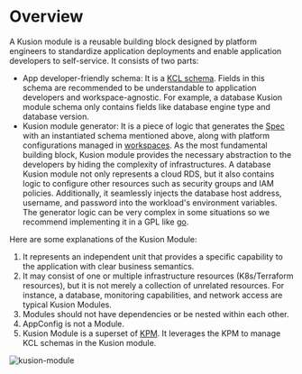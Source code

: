 # Overview

A Kusion module is a reusable building block designed by platform engineers to standardize application deployments and enable application developers to self-service. It consists of two parts:

- App developer-friendly schema: It is a [KCL schema](https://kcl-lang.io/docs/user_docs/guides/schema-definition/). Fields in this schema are recommended to be understandable to application developers and workspace-agnostic. For example, a database Kusion module schema only contains fields like database engine type and database version.
- Kusion module generator: It is a piece of logic that generates the [Spec](../6-spec.md) with an instantiated schema mentioned above, along with platform configurations managed in [workspaces](../4-workspace/1-overview.md). As the most fundamental building block, Kusion module provides the necessary abstraction to the developers by hiding the complexity of infrastructures. A database Kusion module not only represents a cloud RDS, but it also contains logic to configure other resources such as security groups and IAM policies. Additionally, it seamlessly injects the database host address, username, and password into the workload's environment variables. The generator logic can be very complex in some situations so we recommend implementing it in a GPL like [go](https://go.dev/).

Here are some explanations of the Kusion Module:

1. It represents an independent unit that provides a specific capability to the application with clear business semantics.
2. It may consist of one or multiple infrastructure resources (K8s/Terraform resources), but it is not merely a collection of unrelated resources. For instance, a database, monitoring capabilities, and network access are typical Kusion Modules.
3. Modules should not have dependencies or be nested within each other.
4. AppConfig is not a Module.
5. Kusion Module is a superset of [KPM](https://www.kcl-lang.io/docs/user_docs/guides/package-management/quick-start). It leverages the KPM to manage KCL schemas in the Kusion module.

![kusion-module](/img/docs/concept/kusion-module.png)